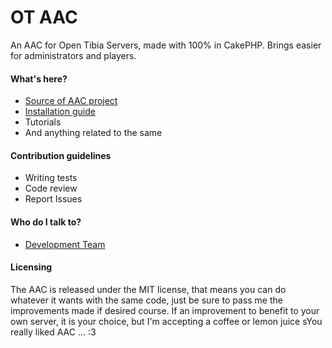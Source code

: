 # OT AAC #

An AAC for Open Tibia Servers, made with 100% in CakePHP. Brings easier for administrators and players.

#### What's here? ####

* [Source of AAC project](https://github.com/Avuenja/OTAAC)
* [Installation guide](https://github.com/Avuenja/OTAAC/wiki/Installation-guide)
* Tutorials
* And anything related to the same

#### Contribution guidelines ####

* Writing tests
* Code review
* Report Issues

#### Who do I talk to? ####

* [Development Team](https://github.com/Avuenja/OTAAC/wiki/Development-Team)

#### Licensing ####

The AAC is released under the MIT license, that means you can do whatever it wants with the same code, just be sure to pass me the improvements made if desired course. If an improvement to benefit to your own server, it is your choice, but I'm accepting a coffee or lemon juice sYou really liked AAC ... :3